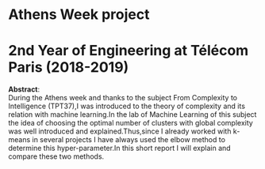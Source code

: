 # Athens Week project
# 2nd Year of Engineering at Télécom Paris (2018-2019) 

<b>Abstract</b>: <br>
During the Athens week and thanks to the subject From Complexity to Intelligence (TPT37),I was
introduced to the theory of complexity and its relation with machine learning.In the lab of Machine
Learning of this subject the idea of choosing the optimal number of clusters with global complexity
was well introduced and explained.Thus,since I already worked with k-means in several projects I
have always used the elbow method to determine this hyper-parameter.In this short report I will
explain and compare these two methods.
